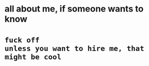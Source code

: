 ﻿
<h1> all about me, if someone wants to know <h1>
  
  
  ```
 fuck off
 unless you want to hire me, that might be cool
 
  
  ```


